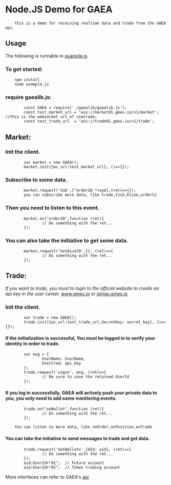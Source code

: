 # Node.JS Demo for GAEA

        this is a demo for receiving realtime data and trade from the GAEA api.

## Usage  

   The following is runnable in [example.js](./example.js)

### To get started:
        npm install
        node example.js

### require gaealib.js:
```
        const GAEA = require('./gaealib/gaealib.js');
        const test_market_url = 'wss://market01.gmex.io/v1/market'; //this is the websocket url of simtrade;
        const test_trade_url  = 'wss://trade01.gmex.io/v1/trade';
```

## Market:
### Init the client.
```
        var market = new GAEA();
        market.init({ws_url:test_market_url}, ()=>{});
```

### Subscribe to some data.
```
        market.request('Sub',["order20_"+sym],(ret)=>{});
        you can subscribe more data, like trade,tick,kline,orderl2
```

### Then you need to listen to this event.
```
        market.on("order20",function (ret){
                // Do something with the ret...
        });
```

### You can also take the initiative to get some data.
```
        market.request('GetAssetD',{}, (ret)=>{
                // Do something with the ret...
        });
```

## Trade:
*If you want to trade, you must to login to the official website to create an api key in the user center.* 
        www.gmex.io or [simgo.gmex.io](simgo.gmex.io)

### Init the client.
```
        var trade = new GAEA();
        trade.init({ws_url:test_trade_url,SecretKey: secret_key}, ()=>{});
```

#### If the initialization is successful, You must be logged in to verify your identity in order to trade.
```
        var msg = {
                UserName: UserName,
                UserCred: api_key
        };
        trade.request('Login', msg, (ret)=>{
                // Be sure to save the returned UserId
        });
```

#### If you log in successfully, GAEA will actively push your private data to you, you only need to add some monitoring events.
```
        trade.on("onWallet",function (ret){
                // Do something with the ret...
        });
```
        You can listen to more data, like onOrder,onPosition,onTrade

#### You can take the initiative to send messages to trade and get data.
```
        trade.request('GetWallets',{AId: aid}, (ret)=>{
                // Do something with the ret... 
        });
        aid:UserId+"01";  // Future account
        aid:UserId+"02";  // Token trading account
 ```
   More interfaces can refer to GAEA's [api](../WebSocket_API_for_GMEX_v1.md)
